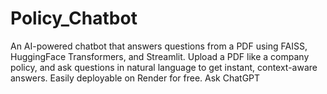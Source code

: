 # Policy_Chatbot
An AI-powered chatbot that answers questions from a PDF using FAISS, HuggingFace Transformers, and Streamlit. Upload a PDF like a company policy, and ask questions in natural language to get instant, context-aware answers. Easily deployable on Render for free.          Ask ChatGPT
